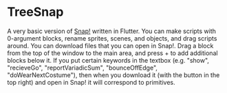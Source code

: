 # TreeSnap

A very basic version of [Snap!](https://snap.berkeley.edu/snap/snap.html)
written in Flutter.
You can make scripts with 0-argument blocks, rename sprites, scenes, and objects, and drag scripts around.
You can download files that you can open in Snap!.
Drag a block from the top of the window to the main area, and press + to add additional blocks below it. 
If you put certain keywords in the textbox (e.g. "show", "recieveGo", "reportVariadicSum", "bounceOffEdge", "doWearNextCostume"), then when you download it (with the button in the top right) and open in Snap! it will correspond to primitives.